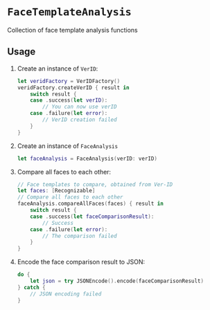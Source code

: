 # ``FaceTemplateAnalysis``

Collection of face template analysis functions

## Usage

1. Create an instance of `VerID`:
    
    ```swift
    let veridFactory = VerIDFactory()
    veridFactory.createVerID { result in
        switch result {
        case .success(let verID):
            // You can now use verID
        case .failure(let error):
            // VerID creation failed
        }
    }
    ```
2. Create an instance of ``FaceAnalysis``
    
    ```swift
    let faceAnalysis = FaceAnalysis(verID: verID)
    ```
3. Compare all faces to each other:

    ```swift
    // Face templates to compare, obtained from Ver-ID
    let faces: [Recognizable]
    // Compare all faces to each other
    faceAnalysis.compareAllFaces(faces) { result in
        switch result {
        case .success(let faceComparisonResult):
            // Success
        case .failure(let error):
            // The comparison failed
        }
    }
    ```

4. Encode the face comparison result to JSON:
    
    ```swift
    do {
        let json = try JSONEncode().encode(faceComparisonResult)
    } catch {
        // JSON encoding failed
    }
    ```
